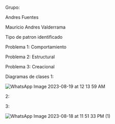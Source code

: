 Grupo:


Andres Fuentes


Mauricio Andres Valderrama

Tipo de patron identificado

Problema 1: Comportamiento

Problema 2: Estructural

Problema 3: Creacional

Diagramas de clases
1:

![WhatsApp Image 2023-08-19 at 12 13 59 AM](https://github.com/Mauricio7274/Tipo_Patrones/assets/99046250/e2cf98e4-aa27-4b3d-b37e-fc4c73200dda)



2:

3:



![WhatsApp Image 2023-08-18 at 11 51 33 PM (1)](https://github.com/Mauricio7274/Tipo_Patrones/assets/99046250/53c235a6-1ba8-4f48-8480-9945b734f4f8)





